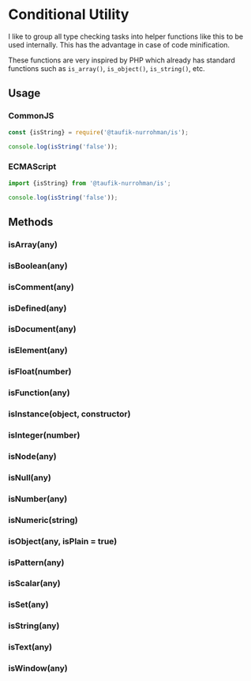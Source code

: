 Conditional Utility
===================

I like to group all type checking tasks into helper functions like this to be used internally. This has the advantage in case of code minification.

These functions are very inspired by PHP which already has standard functions such as `is_array()`, `is_object()`, `is_string()`, etc.

Usage
-----

### CommonJS

~~~ js
const {isString} = require('@taufik-nurrohman/is');

console.log(isString('false'));
~~~

### ECMAScript

~~~ js
import {isString} from '@taufik-nurrohman/is';

console.log(isString('false'));
~~~

Methods
-------

### isArray(any)

### isBoolean(any)

### isComment(any)

### isDefined(any)

### isDocument(any)

### isElement(any)

### isFloat(number)

### isFunction(any)

### isInstance(object, constructor)

### isInteger(number)

### isNode(any)

### isNull(any)

### isNumber(any)

### isNumeric(string)

### isObject(any, isPlain = true)

### isPattern(any)

### isScalar(any)

### isSet(any)

### isString(any)

### isText(any)

### isWindow(any)
